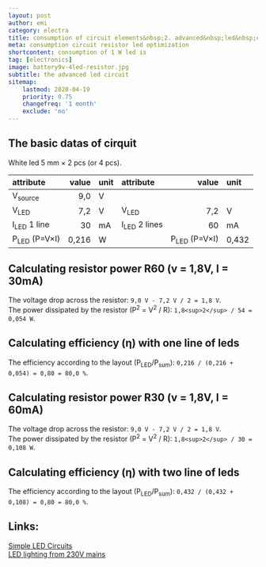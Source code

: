 ```yaml
---
layout: post
author: emi
category: electra
title: consumption of circuit elements&nbsp;2. advanced&nbsp;led&nbsp;circuit
meta: consumption circuit resistor led optimization
shortcontent: consumption of 1 W led is
tag: [electronics]
image: battery9v-4led-resistor.jpg
subtitle: the advanced led circuit
sitemap:
    lastmod: 2020-04-19
    priority: 0.75
    changefreq: '1 month'
    exclude: 'no'
---
```

## The basic datas of cirquit

White led 5 mm × 2 pcs (or 4 pcs).

|attribute              | value | unit |attribute              | value | unit |
|:---                   | ---:  | :--- |:---                   | ---:  | :--- |
|V<sub>source</sub>     |9,0| V|||||
|V<sub>LED</sub>        |7,2| V|V<sub>LED</sub>        |7,2| V|
|I<sub>LED</sub> 1 line |30|mA|I<sub>LED</sub> 2 lines |60|mA|
|P<sub>LED</sub> (P=V×I)|0,216|W||P<sub>LED</sub> (P=V×I)|0,432|W|

## Calculating resistor power R60 (v = 1,8V, I = 30mA)

The voltage drop across the resistor: `9,0 V - 7,2 V / 2 = 1,8 V`.  
The power dissipated by the resistor (P<sup>2</sup> = V<sup>2</sup> / R): `1,8<sup>2</sup> / 54 = 0,054 W`.  

## Calculating efficiency (η) with one line of leds

The efficiency according to the layout (P<sub>LED</sub>/P<sub>sum</sub>): `0,216 / (0,216 + 0,054) = 0,80 = 80,0 %`.  

## Calculating resistor power R30 (v = 1,8V, I = 60mA)

The voltage drop across the resistor: `9,0 V - 7,2 V / 2 = 1,8 V`.  
The power dissipated by the resistor (P<sup>2</sup> = V<sup>2</sup> / R): `1,8<sup>2</sup> / 30 = 0,108 W`.  

## Calculating efficiency (η) with two line of leds

The efficiency according to the layout (P<sub>LED</sub>/P<sub>sum</sub>): `0,432 / (0,432 + 0,108) = 0,80 = 80,0 %`.  

## Links:

[Simple LED Circuits](https://www.electronicshub.org/simple-led-circuits/)  
[LED lighting from 230V mains](http://skory.gylcomp.hu/kapcs/led230.html)  

